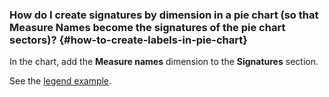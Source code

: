 ### How do I create signatures by dimension in a pie chart (so that Measure Names become the signatures of the pie chart sectors)? {#how-to-create-labels-in-pie-chart}

In the chart, add the **Measure names** dimension to the **Signatures** section.

See the [legend example](https://storage.yandexcloud.net/doc-files/masure-names.png).

